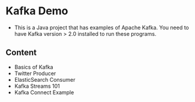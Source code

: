 # Kafka Demo
- This is a Java project that has examples of Apache Kafka. 
  You need to have Kafka version > 2.0 installed to run these programs.

## Content
- Basics of Kafka
- Twitter Producer
- ElasticSearch Consumer
- Kafka Streams 101
- Kafka Connect Example